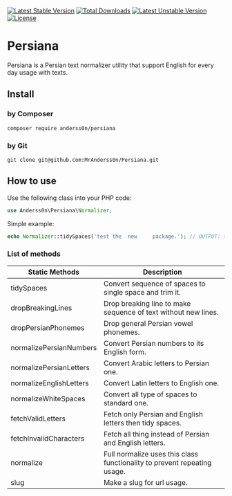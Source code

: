 [![Latest Stable Version](https://poser.pugx.org/anderss0n/persiana/v/stable?format=flat-square)](https://packagist.org/packages/anderss0n/persiana)
[![Total Downloads](https://poser.pugx.org/anderss0n/persiana/downloads?format=flat-square)](https://packagist.org/packages/anderss0n/persiana)
[![Latest Unstable Version](https://poser.pugx.org/anderss0n/persiana/v/unstable?format=flat-square)](https://packagist.org/packages/anderss0n/persiana)
[![License](https://poser.pugx.org/anderss0n/persiana/license?format=flat-square)](https://packagist.org/packages/anderss0n/persiana)

# Persiana
Persiana is a Persian text normalizer utility that support English for every day usage with texts.

## Install
### by Composer
```
composer require anderss0n/persiana
```

### by Git
```
git clone git@github.com:MrAnderss0n/Persiana.git
```

## How to use
Use the following class into your PHP code:
```php
use Anderss0n\Persiana\Normalizer;
```

Simple example:
```php
echo Normalizer::tidySpaces('test the  new     package.'); // OUTPUT: test the new package.
```

### List of methods
<!-- TABLE_GENERATE_START -->

| Static Methods 			| Description																|
| ------------------------- | ------------------------------------------------------------------------- |
| tidySpaces  				| Convert sequence of spaces to single space and trim it. 					|
| dropBreakingLines 		| Drop breaking line to make sequence of text without new lines.			|
| dropPersianPhonemes 		| Drop general Persian vowel phonemes.										|
| normalizePersianNumbers 	| Convert Persian numbers to its English form.								|
| normalizePersianLetters 	| Convert Arabic letters to Persian one.									|
| normalizeEnglishLetters 	| Convert Latin letters to English one.										|
| normalizeWhiteSpaces      | Convert all type of spaces to standard one.								|
| fetchValidLetters         | Fetch only Persian and English letters then tidy spaces.					|
| fetchInvalidCharacters    | Fetch all thing instead of Persian and English letters. 					|
| normalize     			| Full normalize uses this class functionality to prevent repeating usage. 	|
| slug           			| Make a slug for url usage.                                             	|

<!-- TABLE_GENERATE_END -->


